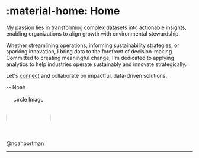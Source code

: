 # :material-home: Home

My passion lies in transforming complex datasets into actionable insights,
enabling organizations to align growth with environmental stewardship.

​Whether streamlining operations, informing sustainability strategies, or
sparking innovation, I bring data to the forefront of decision-making.
Committed to creating meaningful change, I'm dedicated to applying analytics
to help industries operate sustainably and innovate strategically.

Let's [connect](https://www.linkedin.com/in/noah-portman/) and collaborate on impactful, data-driven solutions.

-- Noah

<div class = "image-caption-wrapper">
    <img
        src="https://media.licdn.com/dms/image/v2/D5603AQEGH_L2gfd04A/profile-displayphoto-shrink_200_200/profile-displayphoto-shrink_200_200/0/1729716600472?e=1758153600&v=beta&t=bEAqo6LDu1MNqwths1hASs7TAVRwQHB8RfMMi4qOS5s"
        alt="Circle Image"
        style="width:120px; height:120px; border-radius:50%; object-fit:cover;"
        class="hover-effect">
    <div class="caption-box">@noahportman</div>
</div>


---
